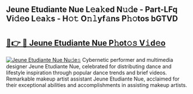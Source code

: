 ## Jeune Etudiante Nue L𝚎a𝚔ed N𝚞𝚍e - Part-LFq Vi𝚍𝚎o L𝚎a𝚔s - H𝚘𝚝 O𝚗𝚕yf𝚊ns P𝚑𝚘tos bGTVD

# <h2><a href="http://kf53do.oniu.top/?m=Jeune+Etudiante+Nue">🔗👉 🔴 Jeune Etudiante Nue P𝚑ot𝚘𝚜 V𝚒d𝚎o</a></h2>

[![Jeune Etudiante Nue Nu𝚍e𝚜](https://i.imgur.com/0qMVB7G.gif)](http://kf53do.oniu.top/?m=Jeune+Etudiante+Nue)
Cybernetic performer and multimedia designer Jeune Etudiante Nue, celebrated for distributing dance and lifestyle inspiration through popular dance trends and brief videos. Remarkable makeup artist assistant Jeune Etudiante Nue, acclaimed for their exceptional abilities and accomplishments in assisting makeup artists.  
